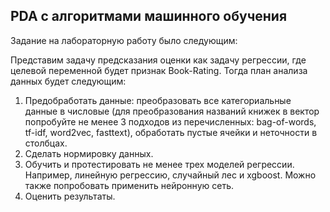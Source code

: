 ## PDA с алгоритмами машинного обучения

Задание на лабораторную работу было следующим:

Представим задачу предсказания оценки как задачу регрессии, где целевой переменной будет признак Book-Rating. Тогда план анализа данных будет следующим:
1. Предобработать данные: преобразовать все категориальные данные в числовые (для преобразования названий книжек в вектор попробуйте не менее 3 подходов из перечисленных: bag-of-words, tf-idf, word2vec, fasttext), обработать пустые ячейки и неточности в столбцах.
2. Сделать нормировку данных.
3. Обучить и протестировать не менее трех моделей регрессии. Например, линейную регрессию, случайный лес и xgboost. Можно также попробовать применить нейронную сеть.
4. Оценить результаты.
